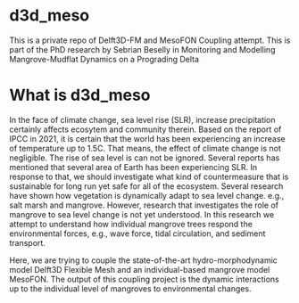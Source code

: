 # d3d_meso
This is a private repo of Delft3D-FM and MesoFON Coupling attempt. This is part of the PhD research by Sebrian Beselly in Monitoring and Modelling Mangrove-Mudflat Dynamics on a Prograding Delta

# What is d3d_meso
In the face of climate change, sea level rise (SLR), increase precipitation certainly affects ecosytem and community therein.
Based on the report of IPCC in 2021, it is certain that the world has been experiencing an increase of temperature up to 1.5C.
That means, the effect of climate change is not negligible.
The rise of sea level is can not be ignored. Several reports has mentioned that several area of Earth has been experiencing SLR.
In response to that, we should investigate what kind of countermeasure that is sustainable for long run yet safe for all of the ecosystem.
Several research have shown how vegetation is dynamically adapt to sea level change. e.g., salt marsh and mangrove.
However, research that investigates the role of mangrove to sea level change is not yet understood.
In this research we attempt to understand how individual mangrove trees respond the environmental forces, e.g., wave force, tidal circulation, and sediment transport.

Here, we are trying to couple the state-of-the-art hydro-morphodynamic model Delft3D Flexible Mesh and an individual-based mangrove model MesoFON.
The output of this coupling project is the dynamic interactions up to the individual level of mangroves to environmental changes.
